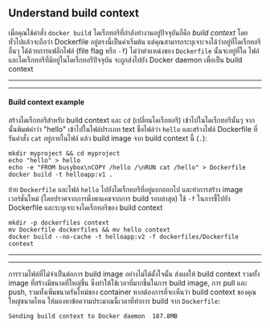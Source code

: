 ## Understand build context
เมื่อคุณใช้คำสั่ง `docker build` ไดเร็กทอรีที่กำลังทำงานอยู่ปัจจุบันก็คือ *build context* โดยทั่วไปแล้วจะถือว่า Dockerfile อยู่ตรงนี้เป็นค่าเริ่มต้น แต่คุณสามารถระบุเจาะจงได้ว่าอยู่ที่ไดเร็กทอรีอื่นๆ ได้ด้วยการแฟล็กไฟล์ (file flag หรือ `-f`) ไม่ว่าตำแหน่งของ `Dockerfile` นั้นจะอยู่ที่ใด ไฟล์และไดเร็กทอรีที่มีอยู่ในไดเร็กทอรีปัจจุบัน จะถูกส่งไปยัง Docker daemon เพื่อเป็น build context

------
------
#### Build context example
สร้างไดเร็กทอรีสำหรับ build context และ `cd` (เปลี่ยนไดเร็กทอรี) เข้าไปในไดเร็กทอรีนั้นๆ จากนั้นพิมพ์คำว่า "hello" เข้าไปในไฟล์ประเภท text ชื่อไฟล์ว่า `hello` และสร้างไฟล์ Dockerfile ที่รันคำสั่ง `cat` อยู่ภายในไฟล์ แล้ว build image จาก build context นี้ (`.`):

```
mkdir myproject && cd myproject
echo "hello" > hello
echo -e "FROM busybox\nCOPY /hello /\nRUN cat /hello" > Dockerfile
docker build -t helloapp:v1 . 
```
ย้าย `Dockerfile` และไฟล์ `hello` ไปยังไดเร็กทอรีที่อยู่แยกออกไป และทำการสร้าง image เวอร์ชั่นใหม่ (โดยปราศจากการพึ่งพาแคชจากการ build รอบล่าสุด) ใช้ `-f` ในการชี้ไปยัง Dockerfile และระบุเจาะจงไดเร็กทอรีของ build context 

```
mkdir -p dockerfiles context
mv Dockerfile dockerfiles && mv hello context
docker build --no-cache -t helloapp:v2 -f dockerfiles/Dockerfile context
```

------
------

การรวมไฟล์ที่ไม่จำเป็นต่อการ build image อย่างไม่ได้ตั้งใจนั้น ส่งผลให้ build context รวมทั้ง image ที่สร้างมีขนาดที่ใหญ่ขึ้น ซึ่งทำให้ใช้เวลาที่มากขึ้นในการ build image, การ pull และ push, รวมทั้งเพิ่มขนาดรันไทม์ของ container หากต้องการที่จะเห็นว่า build context ของคุณใหญ่ขนาดไหน ให้มองหาข้อความประมาณนี้เวลาที่ทำการ build จาก `Dockerfile`:

```
Sending build context to Docker daemon  187.8MB
```
